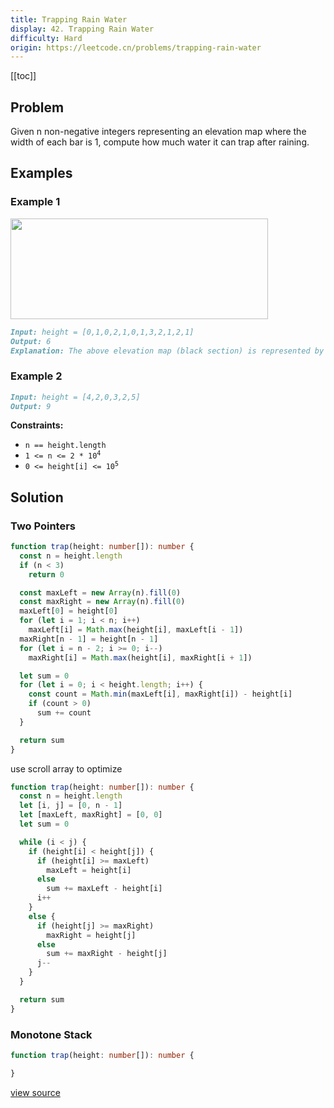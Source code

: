 ```yaml
---
title: Trapping Rain Water
display: 42. Trapping Rain Water
difficulty: Hard
origin: https://leetcode.cn/problems/trapping-rain-water
---
```


[[toc]]

## Problem

Given n non-negative integers representing an elevation map where the width of each bar is 1, compute how much water it can trap after raining.

## Examples

### Example 1

<img src="https://assets.leetcode.com/uploads/2018/10/22/rainwatertrap.png" style="width: 412px; height: 161px;" />

```md
Input: height = [0,1,0,2,1,0,1,3,2,1,2,1]
Output: 6
Explanation: The above elevation map (black section) is represented by array [0,1,0,2,1,0,1,3,2,1,2,1]. In this case, 6 units of rain water (blue section) are being trapped.
```

### Example 2

```md
Input: height = [4,2,0,3,2,5]
Output: 9
```

**Constraints:**

- `n == height.length`
- <code>1 <= n <= 2 * 10<sup>4</sup></code>
- <code>0 <= height[i] <= 10<sup>5</sup></code>

## Solution

### Two Pointers

```ts
function trap(height: number[]): number {
  const n = height.length
  if (n < 3)
    return 0

  const maxLeft = new Array(n).fill(0)
  const maxRight = new Array(n).fill(0)
  maxLeft[0] = height[0]
  for (let i = 1; i < n; i++)
    maxLeft[i] = Math.max(height[i], maxLeft[i - 1])
  maxRight[n - 1] = height[n - 1]
  for (let i = n - 2; i >= 0; i--)
    maxRight[i] = Math.max(height[i], maxRight[i + 1])

  let sum = 0
  for (let i = 0; i < height.length; i++) {
    const count = Math.min(maxLeft[i], maxRight[i]) - height[i]
    if (count > 0)
      sum += count
  }

  return sum
}
```

use scroll array to optimize

```ts
function trap(height: number[]): number {
  const n = height.length
  let [i, j] = [0, n - 1]
  let [maxLeft, maxRight] = [0, 0]
  let sum = 0

  while (i < j) {
    if (height[i] < height[j]) {
      if (height[i] >= maxLeft)
        maxLeft = height[i]
      else
        sum += maxLeft - height[i]
      i++
    }
    else {
      if (height[j] >= maxRight)
        maxRight = height[j]
      else
        sum += maxRight - height[j]
      j--
    }
  }

  return sum
}
```

### Monotone Stack

```ts
function trap(height: number[]): number {

}
```

[view source](https://leetcode.cn/problems/trapping-rain-water)
